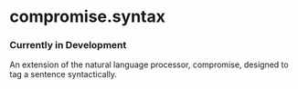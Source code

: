 # compromise.syntax
### Currently in Development
An extension of the natural language processor, compromise, designed to tag a sentence syntactically.
